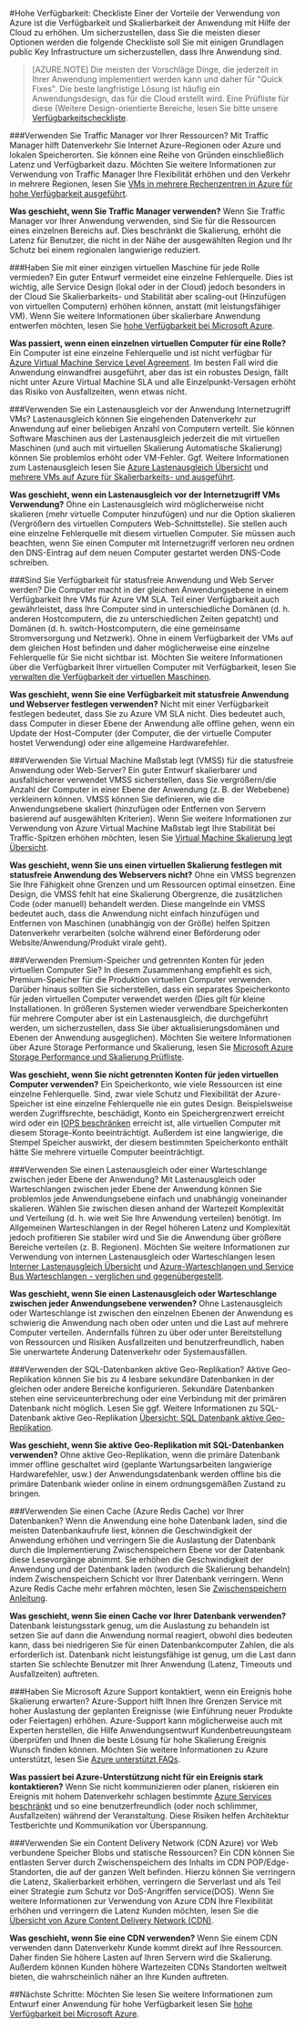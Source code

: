 <properties
   pageTitle="Hohe Verfügbarkeit: Checkliste | Microsoft Azure"
   description="Eine kurze Prüfliste Einstellungen und Aktionen zu verbessern die Verfügbarkeit Applikationen Azure."
   services=""
   documentationCenter="na"
   authors="adamglick"
   manager="saladki"
   editor=""/>

<tags
   ms.service="resiliency"
   ms.devlang="na"
   ms.topic="article"
   ms.tgt_pltfrm="na"
   ms.workload="na"
   ms.date="08/18/2016"
   ms.author="aglick"/>

#<a name="high-availability-checklist"></a>Hohe Verfügbarkeit: Checkliste
Einer der Vorteile der Verwendung von Azure ist die Verfügbarkeit und Skalierbarkeit der Anwendung mit Hilfe der Cloud zu erhöhen. Um sicherzustellen, dass Sie die meisten dieser Optionen werden die folgende Checkliste soll Sie mit einigen Grundlagen public Key Infrastructure um sicherzustellen, dass Ihre Anwendung sind. 

>[AZURE.NOTE] Die meisten der Vorschläge Dinge, die jederzeit in Ihrer Anwendung implementiert werden kann und daher für "Quick Fixes". Die beste langfristige Lösung ist häufig ein Anwendungsdesign, das für die Cloud erstellt wird.  Eine Prüfliste für diese (Weitere Design-orientierte Bereiche, lesen Sie bitte unsere [Verfügbarkeitscheckliste](../best-practices-availability-checklist.md).

###<a name="are-you-using-traffic-manager-in-front-of-your-resources"></a>Verwenden Sie Traffic Manager vor Ihrer Ressourcen?
Mit Traffic Manager hilft Datenverkehr Sie Internet Azure-Regionen oder Azure und lokalen Speicherorten. Sie können eine Reihe von Gründen einschließlich Latenz und Verfügbarkeit dazu. Möchten Sie weitere Informationen zur Verwendung von Traffic Manager Ihre Flexibilität erhöhen und den Verkehr in mehrere Regionen, lesen Sie [VMs in mehrere Rechenzentren in Azure für hohe Verfügbarkeit ausgeführt](../guidance/guidance-compute-multiple-datacenters.md).

__Was geschieht, wenn Sie Traffic Manager verwenden?__ Wenn Sie Traffic Manager vor Ihrer Anwendung verwenden, sind Sie für die Ressourcen eines einzelnen Bereichs auf. Dies beschränkt die Skalierung, erhöht die Latenz für Benutzer, die nicht in der Nähe der ausgewählten Region und Ihr Schutz bei einem regionalen langwierige reduziert.

###<a name="have-you-avoided-using-a-single-virtual-machine-for-any-role"></a>Haben Sie mit einer einzigen virtuellen Maschine für jede Rolle vermieden?
Ein guter Entwurf vermeidet eine einzelne Fehlerquelle. Dies ist wichtig, alle Service Design (lokal oder in der Cloud) jedoch besonders in der Cloud Sie Skalierbarkeits- und Stabilität aber scaling-out (Hinzufügen von virtuellen Computern) erhöhen können, anstatt (mit leistungsfähiger VM). Wenn Sie weitere Informationen über skalierbare Anwendung entwerfen möchten, lesen Sie [hohe Verfügbarkeit bei Microsoft Azure](resiliency-high-availability-azure-applications.md).

__Was passiert, wenn einen einzelnen virtuellen Computer für eine Rolle?__ Ein Computer ist eine einzelne Fehlerquelle und ist nicht verfügbar für [Azure Virtual Machine Service Level Agreement](https://azure.microsoft.com/support/legal/sla/virtual-machines/v1_0/). Im besten Fall wird die Anwendung einwandfrei ausgeführt, aber das ist ein robustes Design, fällt nicht unter Azure Virtual Machine SLA und alle Einzelpunkt-Versagen erhöht das Risiko von Ausfallzeiten, wenn etwas nicht.

###<a name="are-you-using-a-load-balancer-in-front-of-your-applications-internet-facing-vms"></a>Verwenden Sie ein Lastenausgleich vor der Anwendung Internetzugriff VMs?
Lastenausgleich können Sie eingehenden Datenverkehr zur Anwendung auf einer beliebigen Anzahl von Computern verteilt. Sie können Software Maschinen aus der Lastenausgleich jederzeit die mit virtuellen Maschinen (und auch mit virtuellen Skalierung Automatische Skalierung) können Sie problemlos erhöht oder VM-Fehler. Ggf. Weitere Informationen zum Lastenausgleich lesen Sie [Azure Lastenausgleich Übersicht](../load-balancer/load-balancer-overview.md) und [mehrere VMs auf Azure für Skalierbarkeits- und ausgeführt](../guidance/guidance-compute-multi-vm.md).

__Was geschieht, wenn ein Lastenausgleich vor der Internetzugriff VMs Verwendung?__ Ohne ein Lastenausgleich wird möglicherweise nicht skalieren (mehr virtuelle Computer hinzufügen) und nur die Option skalieren (Vergrößern des virtuellen Computers Web-Schnittstelle). Sie stellen auch eine einzelne Fehlerquelle mit diesem virtuellen Computer. Sie müssen auch beachten, wenn Sie einen Computer mit Internetzugriff verloren neu ordnen den DNS-Eintrag auf dem neuen Computer gestartet werden DNS-Code schreiben.

###<a name="are-you-using-availability-sets-for-your-stateless-application-and-web-servers"></a>Sind Sie Verfügbarkeit für statusfreie Anwendung und Web Server werden?
Die Computer macht in der gleichen Anwendungsebene in einem Verfügbarkeit Ihre VMs für Azure VM SLA. Teil einer Verfügbarkeit auch gewährleistet, dass Ihre Computer sind in unterschiedliche Domänen (d. h. anderen Hostcomputern, die zu unterschiedlichen Zeiten gepatcht) und Domänen (d. h. switch-Hostcomputern, die eine gemeinsame Stromversorgung und Netzwerk). Ohne in einem Verfügbarkeit der VMs auf dem gleichen Host befinden und daher möglicherweise eine einzelne Fehlerquelle für Sie nicht sichtbar ist. Möchten Sie weitere Informationen über die Verfügbarkeit Ihrer virtuellen Computer mit Verfügbarkeit, lesen Sie [verwalten die Verfügbarkeit der virtuellen Maschinen](../virtual-machines/virtual-machines-windows-manage-availability.md).

__Was geschieht, wenn Sie eine Verfügbarkeit mit statusfreie Anwendung und Webserver festlegen verwenden?__ Nicht mit einer Verfügbarkeit festlegen bedeutet, dass Sie zu Azure VM SLA nicht. Dies bedeutet auch, dass Computer in dieser Ebene der Anwendung alle offline gehen, wenn ein Update der Host-Computer (der Computer, die der virtuelle Computer hostet Verwendung) oder eine allgemeine Hardwarefehler.

###<a name="are-you-using-virtual-machine-scale-sets-vmss-for-your-stateless-application-or-web-servers"></a>Verwenden Sie Virtual Machine Maßstab legt (VMSS) für die statusfreie Anwendung oder Web-Server?
Ein guter Entwurf skalierbarer und ausfallsicherer verwendet VMSS sicherstellen, dass Sie vergrößern/die Anzahl der Computer in einer Ebene der Anwendung (z. B. der Webebene) verkleinern können. VMSS können Sie definieren, wie die Anwendungsebene skaliert (hinzufügen oder Entfernen von Servern basierend auf ausgewählten Kriterien). Wenn Sie weitere Informationen zur Verwendung von Azure Virtual Machine Maßstab legt Ihre Stabilität bei Traffic-Spitzen erhöhen möchten, lesen Sie [Virtual Machine Skalierung legt Übersicht](../virtual-machine-scale-sets/virtual-machine-scale-sets-overview.md).

__Was geschieht, wenn Sie uns einen virtuellen Skalierung festlegen mit statusfreie Anwendung des Webservers nicht?__ Ohne ein VMSS begrenzen Sie Ihre Fähigkeit ohne Grenzen und um Ressourcen optimal einsetzen. Eine Design, die VMSS fehlt hat eine Skalierung Obergrenze, die zusätzlichen Code (oder manuell) behandelt werden. Diese mangelnde ein VMSS bedeutet auch, dass die Anwendung nicht einfach hinzufügen und Entfernen von Maschinen (unabhängig von der Größe) helfen Spitzen Datenverkehr verarbeiten (solche während einer Beförderung oder Website/Anwendung/Produkt virale geht).

###<a name="are-you-using-premium-storage-and-separate-storage-accounts-for-each-of-your-virtual-machines"></a>Verwenden Premium-Speicher und getrennten Konten für jeden virtuellen Computer Sie?
In diesem Zusammenhang empfiehlt es sich, Premium-Speicher für die Produktion virtuellen Computer verwenden. Darüber hinaus sollten Sie sicherstellen, dass ein separates Speicherkonto für jeden virtuellen Computer verwendet werden (Dies gilt für kleine Installationen. In größeren Systemen wieder verwendbare Speicherkonten für mehrere Computer aber ist ein Lastenausgleich, die durchgeführt werden, um sicherzustellen, dass Sie über aktualisierungsdomänen und Ebenen der Anwendung ausgeglichen). Möchten Sie weitere Informationen über Azure Storage Performance und Skalierung, lesen Sie [Microsoft Azure Storage Performance und Skalierung Prüfliste](../storage/storage-performance-checklist.md).

__Was geschieht, wenn Sie nicht getrennten Konten für jeden virtuellen Computer verwenden?__ Ein Speicherkonto, wie viele Ressourcen ist eine einzelne Fehlerquelle. Sind, zwar viele Schutz und Flexibilität der Azure-Speicher ist eine einzelne Fehlerquelle nie ein gutes Design. Beispielsweise werden Zugriffsrechte, beschädigt, Konto ein Speichergrenzwert erreicht wird oder ein [IOPS beschränken](../azure-subscription-service-limits.md#virtual-machine-disk-limits) erreicht ist, alle virtuellen Computer mit diesem Storage-Konto beeinträchtigt. Außerdem ist eine langwierige, die Stempel Speicher auswirkt, der diesem bestimmten Speicherkonto enthält hätte Sie mehrere virtuelle Computer beeinträchtigt.

###<a name="are-you-using-a-load-balancer-or-a-queue-between-each-tier-of-your-application"></a>Verwenden Sie einen Lastenausgleich oder einer Warteschlange zwischen jeder Ebene der Anwendung?
Mit Lastenausgleich oder Warteschlangen zwischen jeder Ebene der Anwendung können Sie problemlos jede Anwendungsebene einfach und unabhängig voneinander skalieren. Wählen Sie zwischen diesen anhand der Wartezeit Komplexität und Verteilung (d. h. wie weit Sie Ihre Anwendung verteilen) benötigt. Im Allgemeinen Warteschlangen in der Regel höheren Latenz und Komplexität jedoch profitieren Sie stabiler wird und Sie die Anwendung über größere Bereiche verteilen (z. B. Regionen). Möchten Sie weitere Informationen zur Verwendung von internen Lastenausgleich oder Warteschlangen lesen [Interner Lastenausgleich Übersicht](../load-balancer/load-balancer-internal-overview.md) und [Azure-Warteschlangen und Service Bus Warteschlangen - verglichen und gegenübergestellt](../service-bus-messaging/service-bus-azure-and-service-bus-queues-compared-contrasted.md).

__Was geschieht, wenn Sie einen Lastenausgleich oder Warteschlange zwischen jeder Anwendungsebene verwenden?__ Ohne Lastenausgleich oder Warteschlange ist zwischen den einzelnen Ebenen der Anwendung es schwierig die Anwendung nach oben oder unten und die Last auf mehrere Computer verteilen. Andernfalls führen zu über oder unter Bereitstellung von Ressourcen und Risiken Ausfallzeiten und benutzerfreundlich, haben Sie unerwartete Änderung Datenverkehr oder Systemausfällen.
 
###<a name="are-your-sql-databases-using-active-geo-replication"></a>Verwenden der SQL-Datenbanken aktive Geo-Replikation? 
Aktive Geo-Replikation können Sie bis zu 4 lesbare sekundäre Datenbanken in der gleichen oder andere Bereiche konfigurieren. Sekundäre Datenbanken stehen eine serviceunterbrechung oder eine Verbindung mit der primären Datenbank nicht möglich. Lesen Sie ggf. Weitere Informationen zu SQL-Datenbank aktive Geo-Replikation [Übersicht: SQL Datenbank aktive Geo-Replikation](../sql-database/sql-database-geo-replication-overview.md).
 
 __Was geschieht, wenn Sie aktive Geo-Replikation mit SQL-Datenbanken verwenden?__ Ohne aktive Geo-Replikation, wenn die primäre Datenbank immer offline geschaltet wird (geplante Wartungsarbeiten langwierige Hardwarefehler, usw.) der Anwendungsdatenbank werden offline bis die primäre Datenbank wieder online in einem ordnungsgemäßen Zustand zu bringen. 
 
###<a name="are-you-using-a-cache-azure-redis-cache-in-front-of-your-databases"></a>Verwenden Sie einen Cache (Azure Redis Cache) vor Ihrer Datenbanken?
Wenn die Anwendung eine hohe Datenbank laden, sind die meisten Datenbankaufrufe liest, können die Geschwindigkeit der Anwendung erhöhen und verringern Sie die Auslastung der Datenbank durch die Implementierung Zwischenspeichern Ebene vor der Datenbank diese Lesevorgänge abnimmt. Sie erhöhen die Geschwindigkeit der Anwendung und der Datenbank laden (wodurch die Skalierung behandeln) indem Zwischenspeichern Schicht vor Ihrer Datenbank verringern. Wenn Azure Redis Cache mehr erfahren möchten, lesen Sie [Zwischenspeichern Anleitung](../best-practices-caching.md).
 
 __Was geschieht, wenn Sie einen Cache vor Ihrer Datenbank verwenden?__ Datenbank leistungsstark genug, um die Auslastung zu behandeln ist setzen Sie auf dann die Anwendung normal reagiert, obwohl dies bedeuten kann, dass bei niedrigeren Sie für einen Datenbankcomputer Zahlen, die als erforderlich ist. Datenbank nicht leistungsfähige ist genug, um die Last dann starten Sie schlechte Benutzer mit Ihrer Anwendung (Latenz, Timeouts und Ausfallzeiten) auftreten.
 
###<a name="have-you-contacted-microsoft-azure-support-if-you-are-expecting-a-high-scale-event"></a>Haben Sie Microsoft Azure Support kontaktiert, wenn ein Ereignis hohe Skalierung erwarten?
Azure-Support hilft Ihnen Ihre Grenzen Service mit hoher Auslastung der geplanten Ereignisse (wie Einführung neuer Produkte oder Feiertagen) erhöhen. Azure-Support kann möglicherweise auch mit Experten herstellen, die Hilfe Anwendungsentwurf Kundenbetreuungsteam überprüfen und Ihnen die beste Lösung für hohe Skalierung Ereignis Wunsch finden können. Möchten Sie weitere Informationen zu Azure unterstützt, lesen Sie [Azure unterstützt FAQs](https://azure.microsoft.com/support/faq/).

__Was passiert bei Azure-Unterstützung nicht für ein Ereignis stark kontaktieren?__ Wenn Sie nicht kommunizieren oder planen, riskieren ein Ereignis mit hohem Datenverkehr schlagen bestimmte [Azure Services beschränkt](../azure-subscription-service-limits.md) und so eine benutzerfreundlich (oder noch schlimmer, Ausfallzeiten) während der Veranstaltung. Diese Risiken helfen Architektur Testberichte und Kommunikation vor Überspannung.

###<a name="are-you-using-a-content-delivery-network-azure-cdn-in-front-of-your-web-facing-storage-blobs-and-static-assets"></a>Verwenden Sie ein Content Delivery Network (CDN Azure) vor Web verbundene Speicher Blobs und statische Ressourcen?
Ein CDN können Sie entlasten Server durch Zwischenspeichern des Inhalts im CDN POP/Edge-Standorten, die auf der ganzen Welt befinden. Hierzu können Sie verringern die Latenz, Skalierbarkeit erhöhen, verringern die Serverlast und als Teil einer Strategie zum Schutz vor DoS-Angriffen service(DOS). Wenn Sie weitere Informationen zur Verwendung von Azure CDN Ihre Flexibilität erhöhen und verringern die Latenz Kunden möchten, lesen Sie die [Übersicht von Azure Content Delivery Network (CDN)](../cdn/cdn-overview.md).

__Was geschieht, wenn Sie eine CDN verwenden?__ Wenn Sie einem CDN verwenden dann Datenverkehr Kunde kommt direkt auf Ihre Ressourcen. Daher finden Sie höhere Lasten auf Ihren Servern wird die Skalierung. Außerdem können Kunden höhere Wartezeiten CDNs Standorten weltweit bieten, die wahrscheinlich näher an Ihre Kunden auftreten.

##<a name="next-steps"></a>Nächste Schritte:
Möchten Sie lesen Sie weitere Informationen zum Entwurf einer Anwendung für hohe Verfügbarkeit lesen Sie [hohe Verfügbarkeit bei Microsoft Azure](resiliency-high-availability-azure-applications.md).
